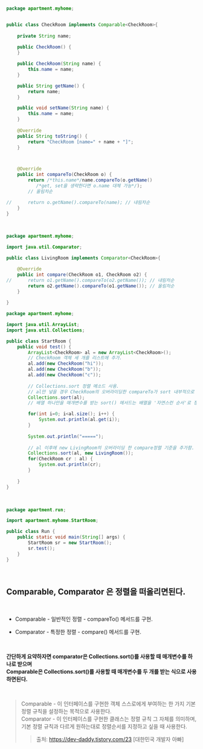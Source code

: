 <br/>

```java
package apartment.myhome;


public class CheckRoom implements Comparable<CheckRoom>{
	
	private String name;
	
	public CheckRoom() {	
	}

	public CheckRoom(String name) {
		this.name = name;
	}	

	public String getName() {
		return name;
	}

	public void setName(String name) {
		this.name = name;
	}
	
	@Override
	public String toString() {
		return "CheckRoom [name=" + name + "]";
	}



	@Override
	public int compareTo(CheckRoom o) {
		return /*this.name*/name.compareTo(o.getName()
           /*get, set을 생략한다면 o.name 대체 가능*/); 
        // 올림차순

//		return o.getName().compareTo(name); // 내림차순
	}
}
```

<br/>

```java
package apartment.myhome;

import java.util.Comparator;

public class LivingRoom implements Comparator<CheckRoom>{

	@Override
	public int compare(CheckRoom o1, CheckRoom o2) {
//		return o1.getName().compareTo(o2.getName()); // 내림차순
		return o2.getName().compareTo(o1.getName()); // 올림차순
	}
	
}
```

```java
package apartment.myhome;

import java.util.ArrayList;
import java.util.Collections;

public class StartRoom {
	public void test() {
		ArrayList<CheckRoom> al = new ArrayList<CheckRoom>();
		// CheckRoom 객체 세 개를 리스트에 추가.
		al.add(new CheckRoom("hi"));
		al.add(new CheckRoom("b"));
		al.add(new CheckRoom("c"));
		
		// Collections.sort 정렬 메소드 사용.
		// al만 넣을 경우 CheckRoom의 오버라이딩한 compareTo가 sort 내부적으로 호출되어 사용됨. (정렬 기준 재정의.)
		Collections.sort(al);
        // 배열 하나만을 매개변수를 받는 sort() 메서드는 배열을 '자연스런 순서'로 정렬

		for(int i=0; i<al.size(); i++) {
			System.out.println(al.get(i));
		}
		
		System.out.println("=====");
		
		// al 이후에 new LivingRoom의 오버라이딩 한 compare정렬 기준을 추가함. 
		Collections.sort(al, new LivingRoom());
		for(CheckRoom cr : al) {
			System.out.println(cr);
		}
		
	}
}
```

<br/>

```java
package apartment.run;

import apartment.myhome.StartRoom;

public class Run {
	public static void main(String[] args) {
		StartRoom sr = new StartRoom();
		sr.test();
	}
}
```

<br/>

## Comparable, Comparator 은 정렬을 떠올리면된다.

<br/>

* Comparable - 일반적인 정렬 - compareTo() 메서드를 구현.

* Comparator - 특정한 정렬 - compare() 메서드를 구현.

<br/>

**간단하게 요약하자면 comparator은 Collections.sort()를 사용할 때 매개변수를 하나로 받으며** <br/>
**Comparable은 Collections.sort()를 사용할 때 매개변수를 두 개를 받는 식으로 사용하면된다.**

<br/>

> Comparable - 이 인터페이스를 구현한 객체 스스로에게 부여하는 한 가지 기본 정렬 규칙을 설정하는 목적으로 사용한다. <br/>
> Comparator - 이 인터페이스를 구현한 클래스는 정렬 규칙 그 자체를 의미하며, 기본 정렬 규칙과 다르게 원하는대로 정렬순서를 지정하고 싶을 때 사용한다. <br/>
>> 출처: https://dev-daddy.tistory.com/23 [대한민국 개발자 아빠]

<br/>

